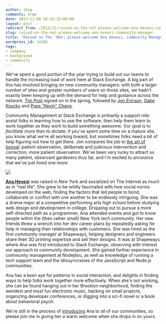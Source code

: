 ```yaml
---
author: shog
comments: true
date: 2013-11-08 20:16:32+00:00
layout: post
redirect_from: /2013/11/raised-on-the-net-please-welcome-ana-hevesi-community-manager
slug: raised-on-the-net-please-welcome-ana-hevesi-community-manager
title: 'Raised on The ꞌNet: please welcome Ana Hevesi, Community Manager'
wordpress_id: 14192
tags:
- company
- background
- community
---
```


We've spent a good portion of the year trying to build out our teams to handle the increasing load of work here at Stack Exchange. A big part of this has involved bringing on new community managers: with both a larger number of sites *and* greater numbers of users on those sites, we hadn't exactly been keeping up with the demand for help and guidance across the network. [Tim Post](http://blog.stackoverflow.com/2013/05/welcome-tim-post-our-latest-community-manager/) signed on in the spring, followed by [Jon Ericson](http://blog.stackoverflow.com/2013/08/please-welcome-jon-ericson-community-manager/), [Gabe Koscky](http://blog.stackoverflow.com/2013/08/introducing-gabe-the-smiling-community-manager/) and [Pops "Kevin" Chang](http://blog.stackoverflow.com/2013/09/community-management-by-popular-demand-kevin-chang-joins-the-team/). 

Community Management at Stack Exchange is primarily a support role: assist folks in learning how to use the software, then help them learn to work together as they work to build something awesome. Our goal is to _facilitate_ more than to dictate: if you've spent some time on a mature site, you know what we're all working toward, but sometimes folks need a bit of help figuring out how to get there. Jon compares the job to [the art of bonsai](http://en.wikipedia.org/wiki/Bonsai): patient observation, deliberate and judicious intervention and correction, more patient observation. We've been very lucky to attract so many patient, observant gardeners thus far, and I'm excited to announce that we've just hired one more:

[![](https://i.stack.imgur.com/aEJYem.png)](http://scifi.stackexchange.com/users/19253/ana-hevesi)

**[Ana Hevesi](http://scifi.stackexchange.com/users/19253/ana-hevesi)** was raised in New York and socialized on The Internet as much as in “real life”. She grew to be wildly fascinated with how social norms developed on the web, finding the factors that led people to bond, collaborate or conflict with one another to be endlessly intriguing. She was a drama major at a competitive performing arts high school before studying web design and development in college. Dropping out to pursue a more self-directed path as a programmer, Ana attended events and got to know people within the (then rather small) New York tech community. Her new friends threw a wrench into her dev career plans by repeatedly asking for help in managing their relationships with customers. She was hired as the first community manager at Shapeways, helping designers and engineers share their 3D printing expertise and sell their designs. It was at Shapeways where Ana was first introduced to Stack Exchange, observing with interest our approach to community development. She gained further experience in community management at Nodejitsu, as well as knowledge of running a tech support team and the idiosyncrasies of the JavaScript and Node.js communities.

Ana has a keen eye for patterns in social interaction, and delights in finding ways to help folks work together more effectively. When she's not working, she can be found hanging out in her Brooklyn neighborhood, finding the weirdest and most fun electronic music, hacking on small projects, organizing developer conferences, or digging into a sci-fi novel or a book about behavioral psych.

We're still in the process of [introducing](http://www.youtube.com/watch?v=6Y2nPHYpmXc) Ana to all of our communities, so please join me in giving her a warm welcome when she drops in on yours.
